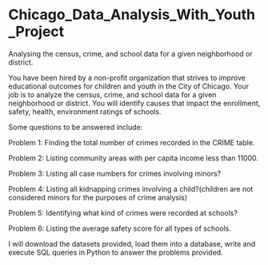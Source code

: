 # Chicago_Data_Analysis_With_Youth_Project
Analysing the census, crime, and school data for a given neighborhood or district.

You have been hired by a non-profit organization that strives to improve educational outcomes for children and youth in the City of Chicago. Your job is to analyze the census, crime, and school data for a given neighborhood or district. You will identify causes that impact the enrollment, safety, health, environment ratings of schools.

Some questions to be answered include:

Problem 1: Finding the total number of crimes recorded in the CRIME table.

Problem 2: Listing community areas with per capita income less than 11000.

Problem 3: Listing all case numbers for crimes involving minors?

Problem 4: Listing all kidnapping crimes involving a child?(children are not considered minors for the purposes of crime analysis)

Problem 5: Identifying what kind of crimes were recorded at schools?

Problem 6: Listing the average safety score for all types of schools.

I will download the datasets provided, load them into a database, write and execute SQL queries in Python to answer the problems provided.
